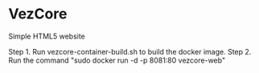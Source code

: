 VezCore
=======

Simple HTML5 website

Step 1.  Run vezcore-container-build.sh to build the docker image.
Step 2.  Run the command "sudo docker run -d -p 8081:80 vezcore-web"
